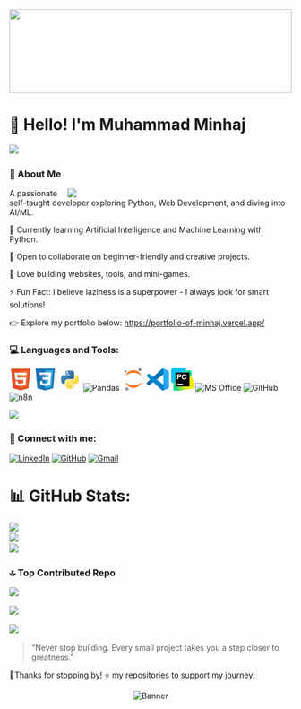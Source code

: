 <img align="top" width="100%" src="https://raw.githubusercontent.com/gist/codesandtags/998ecaff2f1b1a0f1d97d6d8a93867b9/raw/0d405110fc8f9a4acfd31937a820076dea8fe46f/welcome.gif" height="150px">

# 👋 Hello! I'm Muhammad Minhaj

<img src="https://user-images.githubusercontent.com/73097560/115834477-dbab4500-a447-11eb-908a-139a6edaec5c.gif">

### 🎯 About Me
<img align="right" src="https://cdn.prod.website-files.com/624ac40503a527cf47af4192/65a8e037a9cf99aabbe9e385_ai-gif-generator-7.gif" width="400px" />

A passionate self-taught developer exploring Python, Web Development, and diving into AI/ML.

🌱 Currently learning Artificial Intelligence and Machine Learning with Python.

👯 Open to collaborate on beginner-friendly and creative projects.

💬 Love building websites, tools, and mini-games.

⚡ Fun Fact: I believe laziness is a superpower - I always look for smart solutions!

👉 Explore my portfolio below:
https://portfolio-of-minhaj.vercel.app/

### 💻 Languages and Tools:
<p align="left">
  <img src="https://raw.githubusercontent.com/devicons/devicon/master/icons/html5/html5-original.svg" alt="HTML" width="40" height="40"/>
  <img src="https://raw.githubusercontent.com/devicons/devicon/master/icons/css3/css3-original.svg" alt="CSS" width="40" height="40"/>
  <img src="https://raw.githubusercontent.com/devicons/devicon/master/icons/python/python-original.svg" alt="Python" width="40" height="40"/>
  <img src="https://pandas.pydata.org/static/img/pandas_mark.svg" alt="Pandas" width="40" height="40"/>
  <img src="https://raw.githubusercontent.com/devicons/devicon/master/icons/jupyter/jupyter-original.svg" alt="Jupyter" width="40" height="40"/>
  <img src="https://raw.githubusercontent.com/devicons/devicon/master/icons/vscode/vscode-original.svg" alt="VSCode" width="40" height="40"/>
  <img src="https://raw.githubusercontent.com/devicons/devicon/master/icons/pycharm/pycharm-original.svg" alt="PyCharm" width="40" height="40"/>
  <img src="https://img.icons8.com/color/48/000000/microsoft-office-2019.png" alt="MS Office" width="40" height="40"/>
  <img src="https://img.icons8.com/ios-filled/50/ffffff/github.png" alt="GitHub" width="40" height="40"/>
  <img src="https://cdn.simpleicons.org/n8n" alt="n8n" width="40" height="40"/>
</p>
<img src="https://user-images.githubusercontent.com/73097560/115834477-dbab4500-a447-11eb-908a-139a6edaec5c.gif">

### 🔗 Connect with me:
<p align="left">
  <a href="https://www.linkedin.com/in/muhammad-minhaj-0509a437b/" target="_blank"><img src="https://img.icons8.com/color/48/linkedin.png" alt="LinkedIn" width="40" height="40"/></a>
  <a href="https://github.com/MuhammadMinhaj22" target="_blank"><img src="https://img.icons8.com/ios-filled/50/ffffff/github.png" alt="GitHub" width="40" height="40"/></a>
  <a href="mailto:your.minhajmuhammad265@gmail.com"><img src="https://img.icons8.com/color/48/gmail-new.png" alt="Gmail" width="40" height="40"/></a>
</p>



# 📊 GitHub Stats:
![](https://github-readme-stats.vercel.app/api?username=MuhammadMinhaj22&theme=shadow_green&hide_border=false&include_all_commits=false&count_private=false)<br/>
![](https://nirzak-streak-stats.vercel.app/?user=MuhammadMinhaj22&theme=shadow_green&hide_border=false)<br/>
![](https://github-readme-stats.vercel.app/api/top-langs/?username=MuhammadMinhaj22&theme=shadow_green&hide_border=false&include_all_commits=false&count_private=false&layout=compact)

### 🔝 Top Contributed Repo
![](https://github-contributor-stats.vercel.app/api?username=MuhammadMinhaj22&limit=5&theme=shadow_green&combine_all_yearly_contributions=true)


[![](https://visitcount.itsvg.in/api?id=MuhammadMinhaj22&icon=0&color=0)](https://visitcount.itsvg.in)

<!-- Proudly created with GPRM ( https://gprm.itsvg.in ) -->

[![](https://visitcount.itsvg.in/api?id=MuhammadMinhaj22&icon=0&color=0)](https://visitcount.itsvg.in)

> “Never stop building. Every small project takes you a step closer to greatness.”

🚀Thanks for stopping by! ⭐️ my repositories to support my journey!

<p align="center">
  <img src="https://mir-s3-cdn-cf.behance.net/project_modules/disp/54b6c068097599.5b50bca476b9b.gif" alt="Banner" width="100%" height="200px" />
</p>

